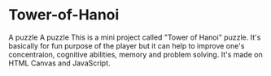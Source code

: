 # Tower-of-Hanoi
A puzzle
A puzzle This is a mini project called "Tower of Hanoi" puzzle. It's basically for fun purpose of the player but it can help to improve one's concentraion, cognitive abilities, memory and problem solving. It's made on HTML Canvas and JavaScript.
